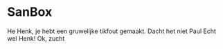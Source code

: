 # SanBox
He Henk, je hebt een gruwelijke tikfout gemaakt.
Dacht het niet Paul
Echt wel Henk!
Ok, zucht
